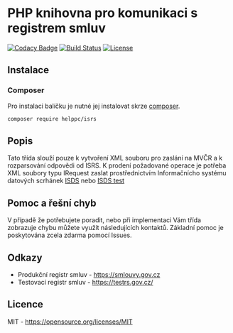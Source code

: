 # PHP knihovna pro komunikaci s registrem smluv

[![Codacy Badge](https://api.codacy.com/project/badge/Grade/5fcb9313dfd6467b956abba4d570d598)](https://www.codacy.com/app/Tirus91/isrs?utm_source=github.com&amp;utm_medium=referral&amp;utm_content=HelpPC/isrs&amp;utm_campaign=Badge_Grade)
[![Build Status](https://travis-ci.org/HelpPC/isrs.svg?branch=master)](https://travis-ci.org/HelpPC/isrs) 
[![License](https://img.shields.io/badge/license-MIT-blue.svg)](https://packagist.org/packages/helppc/isrs)


## Instalace

### Composer

Pro instalaci balíčku je nutné jej instalovat skrze [composer](https://getcomposer.org/).

```bash
composer require helppc/isrs
```

## Popis
Tato třída slouží pouze k vytvoření XML souboru pro zaslání na MVČR a k rozparsování odpovědi od ISRS. K prodení požadované operace je potřeba XML soubory typu IRequest zaslat prostřednictvím Informačnícho systému datových scrhánek [ISDS](https://mojedatovaschranka.cz) nebo [ISDS test](https://czebox.cz) 

## Pomoc a řešní chyb

V případě že potřebujete poradit, nebo při implementaci Vám třída zobrazuje chybu můžete využít následujících kontaktů.
Základní pomoc je poskytována zcela zdarma pomocí Issues.

## Odkazy
- Produkční registr smluv - https://smlouvy.gov.cz
- Testovací registr smluv - https://testrs.gov.cz/

## Licence
MIT - https://opensource.org/licenses/MIT